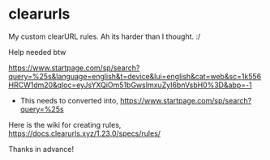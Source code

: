 # clearurls
My custom clearURL rules. Ah its harder than I thought. :/

Help needed btw

https://www.startpage.com/sp/search?query=%25s&language=english&t=device&lui=english&cat=web&sc=1k556HRCW1dm20&qloc=eyJsYXQiOm51bGwsImxuZyI6bnVsbH0%3D&abp=-1
- This needs to converted into,
https://www.startpage.com/sp/search?query=%25s

Here is the wiki for creating rules,
https://docs.clearurls.xyz/1.23.0/specs/rules/

Thanks in advance!
